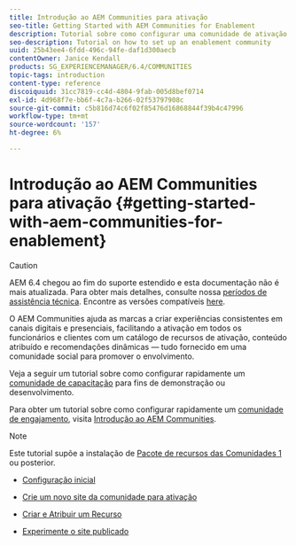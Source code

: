 ```yaml
---
title: Introdução ao AEM Communities para ativação
seo-title: Getting Started with AEM Communities for Enablement
description: Tutorial sobre como configurar uma comunidade de ativação
seo-description: Tutorial on how to set up an enablement community
uuid: 25b43ee4-6fdd-496c-94fe-daf1d300aecb
contentOwner: Janice Kendall
products: SG_EXPERIENCEMANAGER/6.4/COMMUNITIES
topic-tags: introduction
content-type: reference
discoiquuid: 31cc7819-cc4d-4804-9fab-005d8bef0714
exl-id: 4d968f7e-bb6f-4c7a-b266-02f53797908c
source-git-commit: c5b816d74c6f02f85476d16868844f39b4c47996
workflow-type: tm+mt
source-wordcount: '157'
ht-degree: 6%

---
```


# Introdução ao AEM Communities para ativação  {#getting-started-with-aem-communities-for-enablement}

>[!CAUTION]
>
>AEM 6.4 chegou ao fim do suporte estendido e esta documentação não é mais atualizada. Para obter mais detalhes, consulte nossa [períodos de assistência técnica](https://helpx.adobe.com/br/support/programs/eol-matrix.html). Encontre as versões compatíveis [here](https://experienceleague.adobe.com/docs/).

O AEM Communities ajuda as marcas a criar experiências consistentes em canais digitais e presenciais, facilitando a ativação em todos os funcionários e clientes com um catálogo de recursos de ativação, conteúdo atribuído e recomendações dinâmicas — tudo fornecido em uma comunidade social para promover o envolvimento.

Veja a seguir um tutorial sobre como configurar rapidamente um [comunidade de capacitação](overview.md#enablement-community) para fins de demonstração ou desenvolvimento.

Para obter um tutorial sobre como configurar rapidamente um [comunidade de engajamento](overview.md#engagement-community), visita [Introdução ao AEM Communities](getting-started.md).

>[!NOTE]
>
>Este tutorial supõe a instalação de [Pacote de recursos das Comunidades 1](deploy-communities.md#latestfeaturepack) ou posterior.

* [Configuração inicial](enablement-setup.md)

* [Crie um novo site da comunidade para ativação](enablement-create-site.md)

* [Criar e Atribuir um Recurso](resource.md)

* [Experimente o site publicado](enablement-published-site.md)
